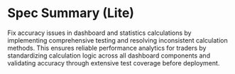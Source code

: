 # Spec Summary (Lite)

Fix accuracy issues in dashboard and statistics calculations by implementing comprehensive testing and resolving inconsistent calculation methods. This ensures reliable performance analytics for traders by standardizing calculation logic across all dashboard components and validating accuracy through extensive test coverage before deployment.